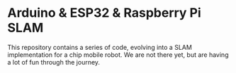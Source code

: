 # Arduino & ESP32 & Raspberry Pi SLAM

This repository contains a series of code, evolving into a SLAM implementation for a chip mobile robot. We are not there yet, but are having a lot of fun through the journey.
